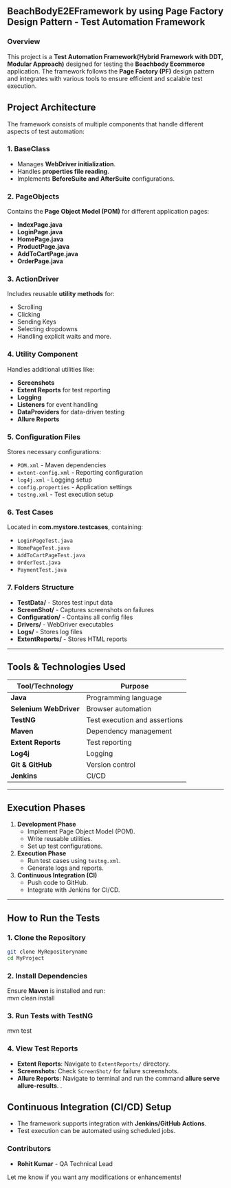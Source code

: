 ## **BeachBodyE2EFramework by using Page Factory Design Pattern - Test Automation Framework**  

### **Overview**  
This project is a **Test Automation Framework(Hybrid Framework with DDT, Modular Approach)** designed for testing the **Beachbody Ecommerce** application. The framework follows the **Page Factory (PF)** design pattern and integrates with 
various tools to ensure efficient and scalable test execution.

## **Project Architecture**  
The framework consists of multiple components that handle different aspects of test automation:  

### **1. BaseClass**  
- Manages **WebDriver initialization**.  
- Handles **properties file reading**.  
- Implements **BeforeSuite and AfterSuite** configurations.  

### **2. PageObjects**  
Contains the **Page Object Model (POM)** for different application pages:  
- **IndexPage.java**  
- **LoginPage.java**  
- **HomePage.java**  
- **ProductPage.java**  
- **AddToCartPage.java**  
- **OrderPage.java**  

### **3. ActionDriver**  
Includes reusable **utility methods** for:  
- Scrolling  
- Clicking  
- Sending Keys  
- Selecting dropdowns  
- Handling explicit waits  and more.

### **4. Utility Component**  
Handles additional utilities like:  
- **Screenshots**  
- **Extent Reports** for test reporting  
- **Logging**  
- **Listeners** for event handling  
- **DataProviders** for data-driven testing
- **Allure Reports** 

### **5. Configuration Files**  
Stores necessary configurations:  
- `POM.xml` - Maven dependencies  
- `extent-config.xml` - Reporting configuration  
- `log4j.xml` - Logging setup  
- `config.properties` - Application settings  
- `testng.xml` - Test execution setup  

### **6. Test Cases**  
Located in **com.mystore.testcases**, containing:  
- `LoginPageTest.java`  
- `HomePageTest.java`  
- `AddToCartPageTest.java`  
- `OrderTest.java`  
- `PaymentTest.java`  

### **7. Folders Structure**  
- **TestData/** - Stores test input data  
- **ScreenShot/** - Captures screenshots on failures  
- **Configuration/** - Contains all config files  
- **Drivers/** - WebDriver executables  
- **Logs/** - Stores log files  
- **ExtentReports/** - Stores HTML reports  

---

## **Tools & Technologies Used**  
| **Tool/Technology** | **Purpose** |  
|---------------------|------------|  
| **Java** | Programming language |  
| **Selenium WebDriver** | Browser automation |  
| **TestNG** | Test execution and assertions |  
| **Maven** | Dependency management |  
| **Extent Reports** | Test reporting |  
| **Log4j** | Logging |  
| **Git & GitHub** | Version control |  
| **Jenkins** | CI/CD |  

---

## **Execution Phases**  
1. **Development Phase**  
   - Implement Page Object Model (POM).  
   - Write reusable utilities.  
   - Set up test configurations.  
2. **Execution Phase**  
   - Run test cases using `testng.xml`.  
   - Generate logs and reports.  
3. **Continuous Integration (CI)**  
   - Push code to GitHub.  
   - Integrate with Jenkins for CI/CD.  

---

## **How to Run the Tests**  

### **1. Clone the Repository**  
```sh
git clone MyRepositoryname
cd MyProject
```

### **2. Install Dependencies**  
Ensure **Maven** is installed and run:  
mvn clean install


### **3. Run Tests with TestNG**  
mvn test


### **4. View Test Reports**  
- **Extent Reports**: Navigate to `ExtentReports/` directory.  
- **Screenshots**: Check `ScreenShot/` for failure screenshots.
- **Allure Reports**: Navigate to terminal and run the command  **allure serve allure-results**.
.  

## **Continuous Integration (CI/CD) Setup**  
- The framework supports integration with **Jenkins/GitHub Actions**.  
- Test execution can be automated using scheduled jobs.  

### **Contributors**  
- **Rohit Kumar** - QA Technical Lead  

Let me know if you want any modifications or enhancements!
